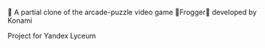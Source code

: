 🤖 A partial clone of the arcade-puzzle video game 🐸Frogger🐸 developed by Konami

Project for Yandex Lyceum
